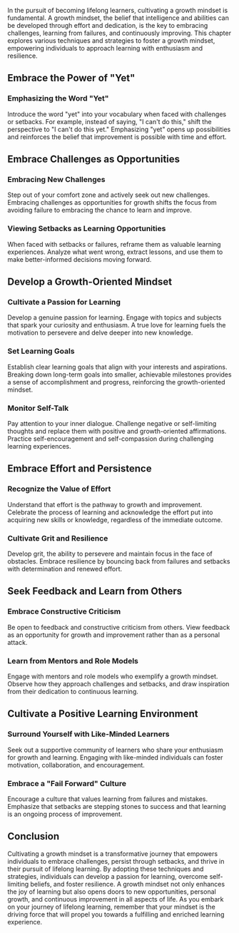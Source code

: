 
In the pursuit of becoming lifelong learners, cultivating a growth mindset is fundamental. A growth mindset, the belief that intelligence and abilities can be developed through effort and dedication, is the key to embracing challenges, learning from failures, and continuously improving. This chapter explores various techniques and strategies to foster a growth mindset, empowering individuals to approach learning with enthusiasm and resilience.

## Embrace the Power of "Yet"

### Emphasizing the Word "Yet"

Introduce the word "yet" into your vocabulary when faced with challenges or setbacks. For example, instead of saying, "I can't do this," shift the perspective to "I can't do this yet." Emphasizing "yet" opens up possibilities and reinforces the belief that improvement is possible with time and effort.

## Embrace Challenges as Opportunities

### Embracing New Challenges

Step out of your comfort zone and actively seek out new challenges. Embracing challenges as opportunities for growth shifts the focus from avoiding failure to embracing the chance to learn and improve.

### Viewing Setbacks as Learning Opportunities

When faced with setbacks or failures, reframe them as valuable learning experiences. Analyze what went wrong, extract lessons, and use them to make better-informed decisions moving forward.

## Develop a Growth-Oriented Mindset

### Cultivate a Passion for Learning

Develop a genuine passion for learning. Engage with topics and subjects that spark your curiosity and enthusiasm. A true love for learning fuels the motivation to persevere and delve deeper into new knowledge.

### Set Learning Goals

Establish clear learning goals that align with your interests and aspirations. Breaking down long-term goals into smaller, achievable milestones provides a sense of accomplishment and progress, reinforcing the growth-oriented mindset.

### Monitor Self-Talk

Pay attention to your inner dialogue. Challenge negative or self-limiting thoughts and replace them with positive and growth-oriented affirmations. Practice self-encouragement and self-compassion during challenging learning experiences.

## Embrace Effort and Persistence

### Recognize the Value of Effort

Understand that effort is the pathway to growth and improvement. Celebrate the process of learning and acknowledge the effort put into acquiring new skills or knowledge, regardless of the immediate outcome.

### Cultivate Grit and Resilience

Develop grit, the ability to persevere and maintain focus in the face of obstacles. Embrace resilience by bouncing back from failures and setbacks with determination and renewed effort.

## Seek Feedback and Learn from Others

### Embrace Constructive Criticism

Be open to feedback and constructive criticism from others. View feedback as an opportunity for growth and improvement rather than as a personal attack.

### Learn from Mentors and Role Models

Engage with mentors and role models who exemplify a growth mindset. Observe how they approach challenges and setbacks, and draw inspiration from their dedication to continuous learning.

## Cultivate a Positive Learning Environment

### Surround Yourself with Like-Minded Learners

Seek out a supportive community of learners who share your enthusiasm for growth and learning. Engaging with like-minded individuals can foster motivation, collaboration, and encouragement.

### Embrace a "Fail Forward" Culture

Encourage a culture that values learning from failures and mistakes. Emphasize that setbacks are stepping stones to success and that learning is an ongoing process of improvement.

## Conclusion

Cultivating a growth mindset is a transformative journey that empowers individuals to embrace challenges, persist through setbacks, and thrive in their pursuit of lifelong learning. By adopting these techniques and strategies, individuals can develop a passion for learning, overcome self-limiting beliefs, and foster resilience. A growth mindset not only enhances the joy of learning but also opens doors to new opportunities, personal growth, and continuous improvement in all aspects of life. As you embark on your journey of lifelong learning, remember that your mindset is the driving force that will propel you towards a fulfilling and enriched learning experience.
